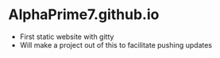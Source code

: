 # AlphaPrime7.github.io
- First static website with gitty
- Will make a project out of this to facilitate pushing updates
